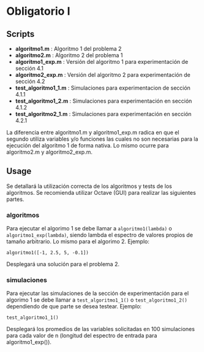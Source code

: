 # Obligatorio I

## Scripts
- **algoritmo1.m** : Algoritmo 1 del problema 2
- **algoritmo2.m** : Algoritmo 2 del problema 1
- **algoritmo1_exp.m** : Versión del algoritmo 1 para experimentación de sección 4.1
- **algoritmo2_exp.m** : Versión del algoritmo 2 para experimentación de sección 4.2
- **test_algoritmo1_1.m** : Simulaciones para experimentacion de sección 4.1.1
- **test_algoritmo1_2.m** : Simulaciones para experimentación en sección 4.1.2
- **test_algoritmo2_1.m** : Simulaciones para experimentación en sección 4.2.1

La diferencia entre algoritmo1.m y algoritmo1_exp.m radica en que el segundo utiliza variables y/o funciones las cuales no son necesarias para la ejecución del algoritmo 1 de forma nativa.
Lo mismo ocurre para algoritmo2.m y algoritmo2_exp.m.

## Usage
Se detallará la utilización correcta de los algoritmos y tests de los algoritmos. Se recomienda utilizar Octave (GUI) para realizar las siguientes partes.

### algoritmos
Para ejecutar el algorimo 1 se debe llamar a `algoritmo1(lambda)` o `algoritmo1_exp(lambda)`, siendo lambda el espectro de valores propios de tamaño arbitrario. Lo mismo para el algorimo 2.
Ejemplo:
```
algoritmo1([-1, 2.5, 5, -0.1])
```
Desplegará una solución para el problema 2.
### simulaciones
Para ejecutar las simulaciones de la sección de experimentación para el algorimo 1 se debe llamar a `test_algoritmo1_1()` o `test_algoritmo1_2()` dependiendo de que parte se desea testear. Ejemplo:
```
test_algoritmo1_1()
```
Desplegará los promedios de las variables solicitadas en 100 simulaciones para cada valor de n (longitud del espectro de entrada para algoritmo1_exp()).
